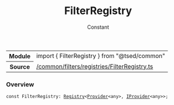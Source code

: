 
<header class="symbol-info-header"><h1 id="filterregistry">FilterRegistry</h1><label class="symbol-info-type-label const">Constant</label></header>
<!-- summary -->
<section class="symbol-info"><table class="is-full-width"><tbody><tr><th>Module</th><td><div class="lang-typescript"><span class="token keyword">import</span> { FilterRegistry }&nbsp;<span class="token keyword">from</span>&nbsp;<span class="token string">"@tsed/common"</span></div></td></tr><tr><th>Source</th><td><a href="https://github.com/Romakita/ts-express-decorators/blob/v4.15.2/src//common/filters/registries/FilterRegistry.ts#L0-L0">/common/filters/registries/FilterRegistry.ts</a></td></tr></tbody></table></section>
<!-- overview -->


### Overview


<pre><code class="typescript-lang "><span class="token keyword">const</span> FilterRegistry<span class="token punctuation">:</span> <a href="#api/core/registry"><span class="token">Registry</span></a><<a href="#api/common/di/provider"><span class="token">Provider</span></a><<span class="token keyword">any</span>><span class="token punctuation">,</span> <a href="#api/common/di/iprovider"><span class="token">IProvider</span></a><<span class="token keyword">any</span>>><span class="token punctuation">;</span></code></pre>


<!-- Parameters -->

<!-- Description -->

<!-- Members -->


